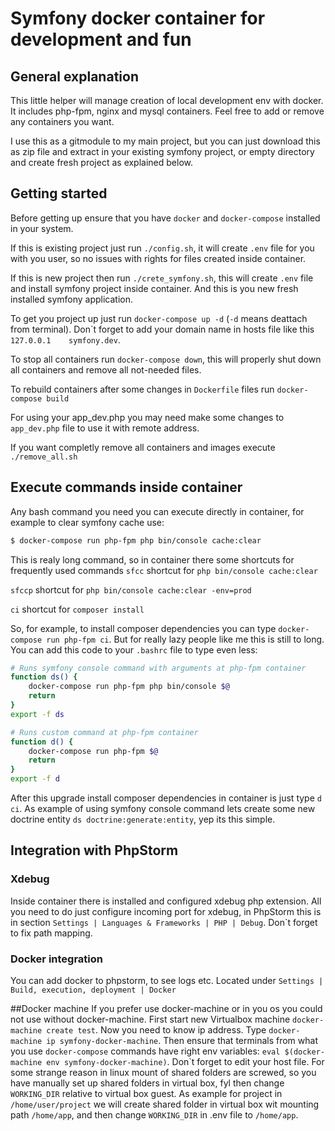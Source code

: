 # Symfony docker container for development and fun
## General explanation
This little helper will manage creation of local development env with docker. It includes
php-fpm, nginx and mysql containers. Feel free to add or remove any containers you want.

I use this as a gitmodule to my main project, but you can just download this as zip file 
and extract in your existing symfony project, or empty directory and create fresh project
as explained below.
## Getting started
Before getting up ensure that you have `docker` and `docker-compose` installed in your
system.

If this is existing project just run `./config.sh`, it will create `.env`
file for you with you user, so no issues with rights for files created inside container.

If this is new project then run `./crete_symfony.sh`, this will create `.env` file and install symfony project inside container.
And this is you new fresh installed symfony application.
 
To get you project up just run `docker-compose up -d` (`-d` means deattach from terminal). 
Don\`t forget to add your domain name in hosts file like this `127.0.0.1    symfony.dev`.
  
To stop all containers run `docker-compose down`, this will properly shut down all containers
and remove all not-needed files.
 
To rebuild containers after some changes in `Dockerfile` files run `docker-compose build`

For using your app_dev.php you may need make some changes to `app_dev.php` file to use it with
remote address.

If you want completly remove all containers and images execute `./remove_all.sh`

## Execute commands inside container
Any bash command you need you can execute directly in container, for example to clear
symfony cache use: 
```bash
$ docker-compose run php-fpm php bin/console cache:clear
```
This is realy long command, so in container there some shortcuts for frequently used commands
`sfcc` shortcut for `php bin/console cache:clear`

`sfccp` shortcut for `php bin/console cache:clear -env=prod`

`ci` shortcut for `composer install`

So, for example, to install composer dependencies you can type `docker-compose run php-fpm ci`.
But for really lazy people like me this is still to long. You can add this code to your 
`.bashrc` file to type even less:
```bash
# Runs symfony console command with arguments at php-fpm container
function ds() {
	docker-compose run php-fpm php bin/console $@
	return
}
export -f ds

# Runs custom command at php-fpm container
function d() {
	docker-compose run php-fpm $@
	return
}
export -f d
```
After this upgrade install composer dependencies in container is just type `d ci`. As 
example of using symfony console command lets create some new doctrine entity
`ds doctrine:generate:entity`, yep its this simple.

## Integration with PhpStorm
### Xdebug
Inside container there is installed and configured xdebug php extension. All you need to do
just configure incoming port for xdebug, in PhpStorm this is in section
`Settings | Languages & Frameworks | PHP | Debug`. Don\`t forget to fix path mapping. 

### Docker integration
You can add docker to phpstorm, to see logs etc. Located under
`Settings | Build, execution, deployment | Docker`

##Docker machine
If you prefer use docker-machine or in you os you could not use without docker-machine.
First start new Virtualbox machine `docker-machine create test`. Now you need to know 
ip address. Type `docker-machine ip symfony-docker-machine`. Then ensure that terminals
from what you use `docker-compose` commands have right env variables: 
`eval $(docker-machine env symfony-docker-machine)`. Don\`t forget to edit your host file.
For some strange reason in linux mount of shared folders are screwed, so you have
manually set up shared folders in virtual box, fyl then change `WORKING_DIR` relative to
virtual box guest. As example for project in `/home/user/project` we will create shared
folder in virtual box wit mounting path `/home/app`, and then change `WORKING_DIR` in .env
file to `/home/app`.